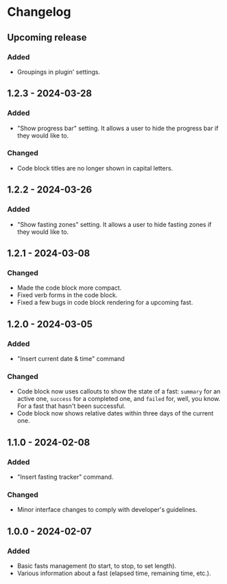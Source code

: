# Changelog

## Upcoming release

### Added

* Groupings in plugin' settings.

## 1.2.3 - 2024-03-28

### Added

* "Show progress bar" setting. It allows a user to hide the progress bar if they would like to.

### Changed

* Code block titles are no longer shown in capital letters.

## 1.2.2 - 2024-03-26

### Added

* "Show fasting zones" setting. It allows a user to hide fasting zones if they would like to.

## 1.2.1 - 2024-03-08

### Changed

* Made the code block more compact.
* Fixed verb forms in the code block.
* Fixed a few bugs in code block rendering for a upcoming fast.

## 1.2.0 - 2024-03-05

### Added

* "Insert current date & time" command

### Changed

* Code block now uses callouts to show the state of a fast: `summary` for an active one, `success` for a completed one, and `failed` for, well, you know. For a fast that hasn't been successful.
* Code block now shows relative dates within three days of the current one.

## 1.1.0 - 2024-02-08

### Added

* "Insert fasting tracker" command.

### Changed

* Minor interface changes to comply with developer's guidelines.

## 1.0.0 - 2024-02-07

### Added

* Basic fasts management (to start, to stop, to set length).
* Various information about a fast (elapsed time, remaining time, etc.).